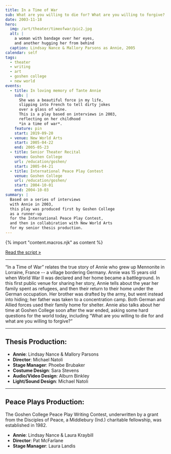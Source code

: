 ```yaml
---
title: In a Time of War
sub: What are you willing to die for? What are you willing to forgive?
date: 2003-11-18
hero:
  img: /art/theater/timeofwar/pic2.jpg
  alt: |
    a woman with bandage over her eyes,
    and another hugging her from behind
  caption: Lindsay Nance & Mallory Parsons as Annie, 2005
calendar: self
tags:
  - theater
  - writing
  - art
  - goshen college
  - new world
events:
  - title: In loving memory of Tante Annie
    sub: |
      She was a beautiful force in my life,
      slipping into French to tell dirty jokes
      over a glass of wine.
      This is a play based on interviews in 2003,
      reflecting on her childhood
      *in a time of war*.
    feature: pin
    start: 2019-09-20
  - venue: New World Arts
    start: 2005-04-22
    end: 2005-05-23
  - title: Senior Theater Recital
    venue: Goshen College
    url: /education/goshen/
    start: 2005-04-21
  - title: International Peace Play Contest
    venue: Goshen College
    url: /education/goshen/
    start: 2004-10-01
    end: 2004-10-03
summary: |
  Based on a series of interviews
  with Annie in 2003,
  this play was produced first by Goshen College
  as a runner-up
  for the International Peace Play Contest,
  and then in collabiration with New World Arts
  for my senior thesis production.
---
```


{% import "content.macros.njk" as content %}

[Read the script »](script/)

------

“In a Time of War” relates the true story of Annie
who grew up Mennonite in Lorraine, France --
a village bordering Germany.
Annie was 15 years old when World War II was declared
and her home became a battleground.
In this first public venue for sharing her story,
Annie tells about the year her family spent as refugees,
and then their return to their home under the German occupation.
Her brother was drafted by the army,
but went instead into hiding;
her father was taken to a concentration camp.
Both German and Allied forces used their family home for shelter.
Annie also talks about her time at Goshen College
soon after the war ended,
asking some hard questions for the world today,
including
“What are you willing to die for and what are you willing to forgive?”

------

## Thesis Production:

- **Annie**: Lindsay Nance & Mallory Parsons
- **Director**: Michael Natoli
- **Stage Manager**: Phoebe Brubaker
- **Costume Design**: Sara Stevens
- **Audio/Video Design**: Alburn Binkley
- **Light/Sound Design**: Michael Natoli

------

## Peace Plays Production:

The Goshen College Peace Play Writing Contest,
underwritten by a grant from the Disciples of Peace,
a Middlebury (Ind.) charitable fellowship,
was established in 1982.

- **Annie**: Lindsay Nance & Laura Kraybill
- **Director**: Pat McFarlane
- **Stage Manager**: Laura Landis
